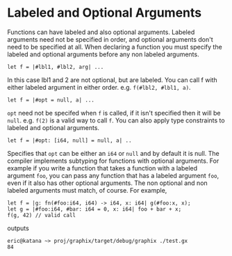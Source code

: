 # Labeled and Optional Arguments

Functions can have labeled and also optional arguments. Labeled arguments need
not be specified in order, and optional arguments don't need to be specified at
all. When declaring a function you must specify the labeled and optional
arguments before any non labeled arguments.

```graphix
let f = |#lbl1, #lbl2, arg| ...
```

In this case lbl1 and 2 are not optional, but are labeled. You can call f with
either labeled argument in either order. e.g. `f(#lbl2, #lbl1, a)`.

```graphix
let f = |#opt = null, a| ...
```

`opt` need not be specifed when `f` is called, if it isn't specified then it
will be `null`. e.g. `f(2)` is a valid way to call `f`. You can also apply type
constraints to labeled and optional arguments.

```graphix
let f = |#opt: [i64, null] = null, a| ..
```

Specifies that `opt` can be either an `i64` or `null` and by default it is null.
The compiler implements subtyping for functions with optional arguments. For
example if you write a function that takes a function with a labeled argument
`foo`, you can pass any function that has a labeled argument `foo`, even if it
also has other optional arguments. The non optional and non labeled arguments
must match, of course. For example,

```graphix
let f = |g: fn(#foo:i64, i64) -> i64, x: i64| g(#foo:x, x);
let g = |#foo:i64, #bar: i64 = 0, x: i64| foo + bar + x;
f(g, 42) // valid call
```

outputs

```
eric@katana ~> proj/graphix/target/debug/graphix ./test.gx
84
```
